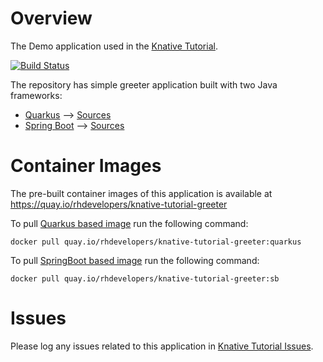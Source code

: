 # Overview

The Demo application used in the [Knative Tutorial](https://github.com/redhat-developer-demos/knative-tutorial).

[![Build Status](https://dev.azure.com/kameshsampath/knative-tutorial-greeter/_apis/build/status/redhat-developer-demos.knative-tutorial-greeter?branchName=master)](https://dev.azure.com/kameshsampath/knative-tutorial-greeter/_build/latest?definitionId=3&branchName=master)

The repository has simple greeter application built with two Java frameworks:

- [Quarkus](https://quarkus.io) --> [Sources](./java/quarkus)
- [Spring Boot](https://spring.io/projects/spring-boot) --> [Sources](./java/springboot)

# Container Images

The pre-built container images of this application is available at https://quay.io/rhdevelopers/knative-tutorial-greeter

To pull [Quarkus based image](https://quay.io/repository/rhdevelopers/knative-tutorial-greeter?tag=quarkus&tab=tags) run the following command:

```shell
docker pull quay.io/rhdevelopers/knative-tutorial-greeter:quarkus
```

To pull [SpringBoot based image](https://quay.io/repository/rhdevelopers/knative-tutorial-greeter?tag=sb&tab=tags) run the following command:

```shell
docker pull quay.io/rhdevelopers/knative-tutorial-greeter:sb
```

# Issues

Please log any issues related to this application in [Knative Tutorial Issues](https://github.com/redhat-developer-demos/knative-tutorial/issues).

